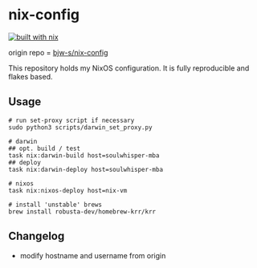 # nix-config

[![built with nix](https://img.shields.io/badge/built_with_nix-blue?style=for-the-badge&logo=nixos&logoColor=white)](https://builtwithnix.org)

origin repo = [bjw-s/nix-config](https://github.com/bjw-s/nix-config)

This repository holds my NixOS configuration. It is fully reproducible and flakes based.

## Usage

```shell
# run set-proxy script if necessary
sudo python3 scripts/darwin_set_proxy.py

# darwin
## opt. build / test
task nix:darwin-build host=soulwhisper-mba
## deploy
task nix:darwin-deploy host=soulwhisper-mba

# nixos
task nix:nixos-deploy host=nix-vm

# install 'unstable' brews
brew install robusta-dev/homebrew-krr/krr
```

## Changelog
- modify hostname and username from origin
